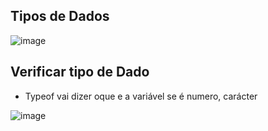  
 
 ## Tipos de Dados

![image](./img/image.png)

## Verificar tipo de Dado
- Typeof vai dizer oque e a variável se é numero, carácter

![image](./img/Verificar%20tipo%20de%20Dado.png)